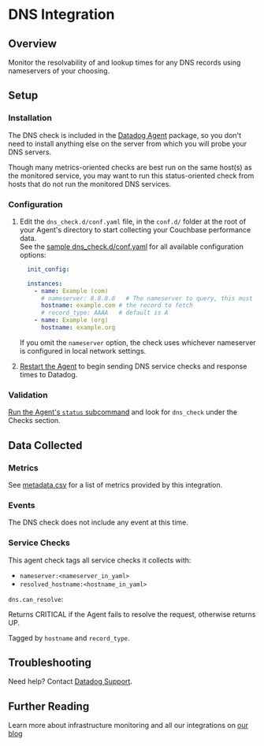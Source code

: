 # DNS Integration

## Overview

Monitor the resolvability of and lookup times for any DNS records using nameservers of your choosing.

## Setup

### Installation

The DNS check is included in the [Datadog Agent][1] package, so you don't need to install anything else on the server from which you will probe your DNS servers.  

Though many metrics-oriented checks are best run on the same host(s) as the monitored service, you may want to run this status-oriented check from hosts that do not run the monitored DNS services.

### Configuration

1. Edit the `dns_check.d/conf.yaml` file, in the `conf.d/` folder at the root of your Agent's directory to start collecting your Couchbase performance data.  
    See the [sample dns_check.d/conf.yaml][2] for all available configuration options:
    
    ```yaml
      init_config:

      instances:
        - name: Example (com)
          # nameserver: 8.8.8.8   # The nameserver to query, this must be an IP address
          hostname: example.com # the record to fetch
          # record_type: AAAA   # default is A
        - name: Example (org)
          hostname: example.org
    ```
    
    If you omit the `nameserver` option, the check uses whichever nameserver is configured in local network settings.

2. [Restart the Agent][3] to begin sending DNS service checks and response times to Datadog.

### Validation

[Run the Agent's `status` subcommand][4] and look for `dns_check` under the Checks section.

## Data Collected

### Metrics

See [metadata.csv][5] for a list of metrics provided by this integration.

### Events
The DNS check does not include any event at this time.

### Service Checks
This agent check tags all service checks it collects with:

  * `nameserver:<nameserver_in_yaml>`
  * `resolved_hostname:<hostname_in_yaml>`

`dns.can_resolve`:

Returns CRITICAL if the Agent fails to resolve the request, otherwise returns UP.

Tagged by `hostname` and `record_type`.

## Troubleshooting
Need help? Contact [Datadog Support][6].

## Further Reading
Learn more about infrastructure monitoring and all our integrations on [our blog][7]


[1]: https://app.datadoghq.com/account/settings#agent
[2]: https://github.com/DataDog/integrations-core/blob/master/dns_check/conf.yaml.example
[3]: https://docs.datadoghq.com/agent/faq/agent-commands/#start-stop-restart-the-agent
[4]: https://docs.datadoghq.com/agent/faq/agent-commands/#agent-status-and-information
[5]: https://github.com/DataDog/integrations-core/blob/master/dns_check/metadata.csv
[6]: http://docs.datadoghq.com/help/
[7]: https://www.datadoghq.com/blog/
